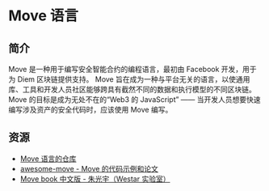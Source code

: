 # Move 语言

## 简介

Move 是一种用于编写安全智能合约的编程语言，最初由 Facebook 开发，用于为 Diem 区块链提供支持。
Move 旨在成为一种与平台无关的语言，以使通用库、工具和开发人员社区能够跨具有截然不同的数据和执行模型的不同区块链。
Move 的目标是成为无处不在的“Web3 的 JavaScript” —— 当开发人员想要快速编写涉及资产的安全代码时，应该使用 Move 编写。

## 资源

- [Move 语言的仓库](https://github.com/move-language/move)
- [awesome-move - Move 的代码示例和论文](https://github.com/MystenLabs/awesome-move)
- [Move book 中文版 - 朱光宇（Westar 实验室）](https://move-book.com/cn/index.html)
